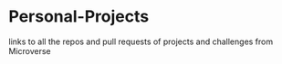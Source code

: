 # Personal-Projects
 links to all the repos and pull requests of projects and challenges from Microverse
